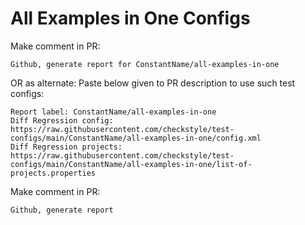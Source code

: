 # All Examples in One Configs
Make comment in PR:
```
Github, generate report for ConstantName/all-examples-in-one
```
OR as alternate:
Paste below given to PR description to use such test configs:
```
Report label: ConstantName/all-examples-in-one
Diff Regression config: https://raw.githubusercontent.com/checkstyle/test-configs/main/ConstantName/all-examples-in-one/config.xml
Diff Regression projects: https://raw.githubusercontent.com/checkstyle/test-configs/main/ConstantName/all-examples-in-one/list-of-projects.properties
```
Make comment in PR:
```
Github, generate report
```
